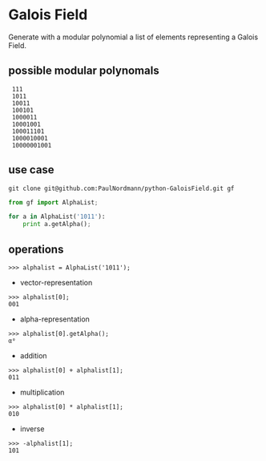 # Galois Field

Generate with a modular polynomial a list of elements representing a Galois Field.

## possible modular polynomals
     111
	 1011
	 10011
	 100101
	 1000011
	 10001001
	 100011101
	 1000010001
	 10000001001
## use case

```git clone git@github.com:PaulNordmann/python-GaloisField.git gf```


```python
from gf import AlphaList;

for a in AlphaList('1011'):
	print a.getAlpha();
```

## operations

```
>>> alphalist = AlphaList('1011');
```
* vector-representation
```
>>> alphalist[0];
001
```
* alpha-representation
```
>>> alphalist[0].getAlpha();
α⁰
```
* addition
```
>>> alphalist[0] + alphalist[1];
011  
```
* multiplication
```
>>> alphalist[0] * alphalist[1];
010
```
* inverse
```
>>> -alphalist[1];
101
```
